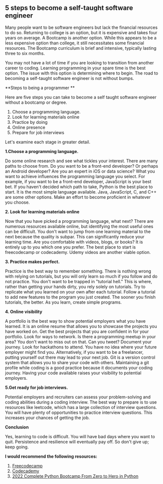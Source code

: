 ## 5 steps to become a self-taught software engineer

Many people want to be software engineers but lack the financial resources to do so. Returning to college is an option, but it is expensive and takes four years on average. A Bootcamp is another option. While this appears to be a less expensive option than college, it still necessitates some financial resources. The Bootcamp curriculum is brief and intensive, typically lasting three to six months.

You may not have a lot of time if you are looking to transition from another career to coding. Learning programming in your spare time is the best option. The issue with this option is determining where to begin. The road to becoming a self-taught software engineer is not without bumps.

**Steps to being a programmer **

Here are five steps you can take to become a self taught software engineer without a bootcamp or degree.

1. Choose a programming language.
2. Look for learning materials online
3. Practice by doing
4. Online presence
5. Prepare for job interviews

Let's examine each stage in greater detail.

**1.Choose a programming language.**

Do some online research and see what tickles your interest. There are many paths to choose from. Do you want to be a front-end developer? Or perhaps an Android developer? Are you an expert in iOS or data science? What you want to achieve influences the programming language you select. For example, if you want to be a front-end developer, JavaScript is your best bet.
If you haven't decided which path to take, Python is the best place to start. It is the most simple language available. Java, JavaScript, C, and C++ are some other options.
Make an effort to become proficient in whatever you choose.

**2. Look for learning materials online**

Now that you have picked a programming language, what next? There are numerous resources available online, but identifying the most useful ones can be difficult. You don't want to jump from one learning material to the next because the quality is subpar. This can significantly reduce your learning time.
Are you comfortable with videos, blogs, or books? It is entirely up to you which one you prefer. The best place to start is freecodecamp or codecademy. Udemy videos are another viable option.

**3. Practice makes perfect.**

Practice is the best way to remember something. There is nothing wrong with relying on tutorials, but you will only learn so much if you  follow and do not practice. You don't want to be trapped in "tutorial hell." This is where, rather than getting your hands dirty, you rely solely on tutorials.
Try to replicate what you learned on your own after each tutorial. Follow a tutorial to add new features to the program you just created. The sooner you finish tutorials, the better. As you learn, create simple programs.

**4. Online visibility**

A portfolio is the best way to show potential employers what you have learned. It is an online resume that allows you to showcase the projects you have worked on. Get the best projects that you are confident in for your portfolio. Look for ways to network. Is there a programming meetup in your area? You don't want to miss out on that. Can you tweet? Document your journey. Look for hackathons to attend. You have no idea where your future employer might find you. Alternatively, if you want to be a freelancer, putting yourself out there may lead to your next job.
Git is a version control system that allows you to share your code with others. Maintaining a git profile while coding is a good practice because it documents your coding journey. Having your code available raises your visibility to potential employers.

**5.Get ready for job interviews.**

Potential employers and recruiters can assess your problem-solving and coding abilities during a coding interview. The best way to prepare is to use resources like leetcode, which has a large collection of interview questions. You will have plenty of opportunities to practice interview questions. This increases your chances of getting the job.

**Conclusion**

Yes, learning to code is difficult. You will have bad days where you want to quit. Persistence and resilience will eventually pay off. So don't give up; keep going.

**I would recommend the following resources:**
1. [Freecodecamp](https://www.freecodecamp.org/)
2. [Codecademy](https://www.codecademy.com/)
3. [2022 Complete Python Bootcamp From Zero to Hero in Python](https://www.udemy.com/course/complete-python-bootcamp/?ranMID=39197&ranEAID=JVFxdTr9V80&ranSiteID=JVFxdTr9V80-xZXOaKndYch7QdG9953_vg&LSNPUBID=JVFxdTr9V80&utm_source=aff-campaign&utm_medium=udemyads)

